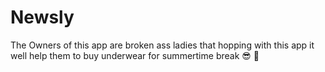 # Newsly
The Owners of this app are broken ass ladies that hopping with this app it well help them to buy underwear for summertime break 😎 🤑 
